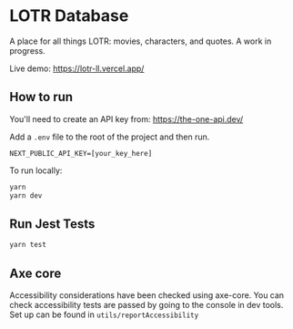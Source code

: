 # LOTR Database

A place for all things LOTR: movies, characters, and quotes.
A work in progress.

Live demo: https://lotr-ll.vercel.app/

## How to run

You'll need to create an API key from: https://the-one-api.dev/

Add a `.env` file to the root of the project and then run.

```
NEXT_PUBLIC_API_KEY=[your_key_here]
```

To run locally: 
```bash
yarn
yarn dev
```

## Run Jest Tests

```bash
yarn test
```

## Axe core

Accessibility considerations have been checked using axe-core.
You can check accessibility tests are passed by going to the console in dev tools. Set up can be found in `utils/reportAccessibility`
